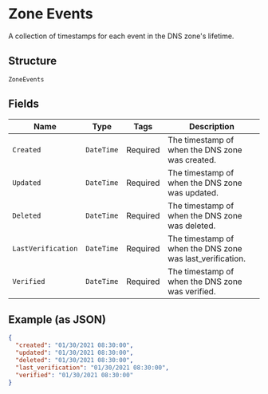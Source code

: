 
# Zone Events

A collection of timestamps for each event in the DNS zone's lifetime.

## Structure

`ZoneEvents`

## Fields

| Name | Type | Tags | Description |
|  --- | --- | --- | --- |
| `Created` | `DateTime` | Required | The timestamp of when the DNS zone was created. |
| `Updated` | `DateTime` | Required | The timestamp of when the DNS zone was updated. |
| `Deleted` | `DateTime` | Required | The timestamp of when the DNS zone was deleted. |
| `LastVerification` | `DateTime` | Required | The timestamp of when the DNS zone was last_verification. |
| `Verified` | `DateTime` | Required | The timestamp of when the DNS zone was verified. |

## Example (as JSON)

```json
{
  "created": "01/30/2021 08:30:00",
  "updated": "01/30/2021 08:30:00",
  "deleted": "01/30/2021 08:30:00",
  "last_verification": "01/30/2021 08:30:00",
  "verified": "01/30/2021 08:30:00"
}
```

